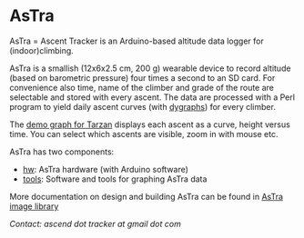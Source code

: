 AsTra
=====

AsTra = Ascent Tracker is an Arduino-based altitude data logger for
(indoor)climbing.

AsTra is a smallish (12x6x2.5 cm, 200 g) wearable device to record
altitude (based on barometric pressure) four times a second to an
SD card. For convenience also time, name of the climber and grade of
the route are selectable and stored with every ascent. The data are
processed with a Perl program to yield daily ascent curves (with
[dygraphs](http://dygraphs.com/)) for every climber.

The [demo graph for Tarzan](http://www.helsinki.fi/~syrjanen/AsTra/Tarzan/2014-05-27.html)
displays each ascent as a curve, height versus time. You can select
which ascents are visible, zoom in with mouse etc.

AsTra has two components:

- [hw](hw): AsTra hardware (with Arduino software)
- [tools](tools): Software and tools for graphing AsTra data

More documentation on design and building AsTra can be found
in [AsTra image library](http://pars.kuvat.fi/kuvat/AsTra/?pw=AsTra)

*Contact: ascend dot tracker at gmail dot com*
